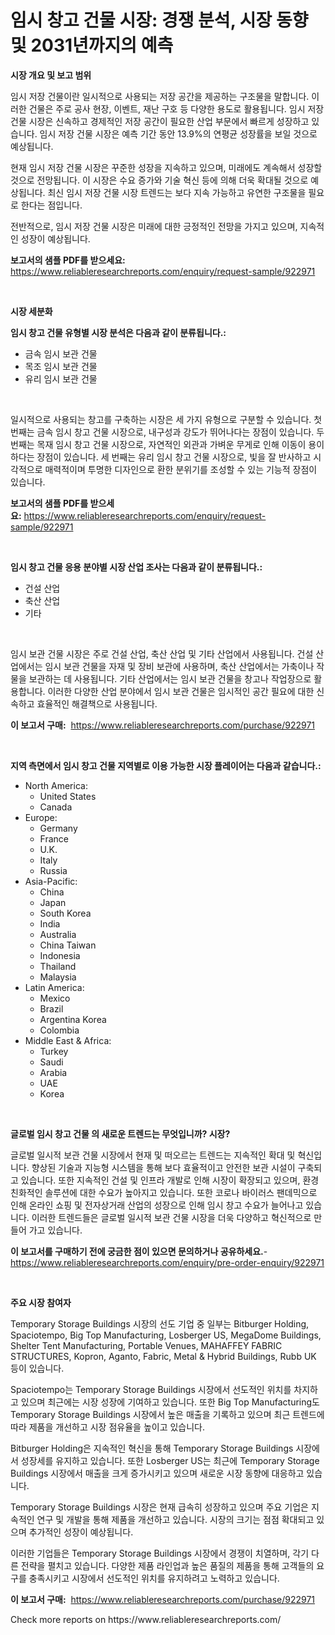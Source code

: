 <p><h1>임시 창고 건물 시장: 경쟁 분석, 시장 동향 및 2031년까지의 예측</h1></p><p><strong>시장 개요 및 보고 범위</strong></p>
<p><p>임시 저장 건물이란 일시적으로 사용되는 저장 공간을 제공하는 구조물을 말합니다. 이러한 건물은 주로 공사 현장, 이벤트, 재난 구호 등 다양한 용도로 활용됩니다. 임시 저장 건물 시장은 신속하고 경제적인 저장 공간이 필요한 산업 부문에서 빠르게 성장하고 있습니다. 임시 저장 건물 시장은 예측 기간 동안 13.9%의 연평균 성장률을 보일 것으로 예상됩니다.</p><p>현재 임시 저장 건물 시장은 꾸준한 성장을 지속하고 있으며, 미래에도 계속해서 성장할 것으로 전망됩니다. 이 시장은 수요 증가와 기술 혁신 등에 의해 더욱 확대될 것으로 예상됩니다. 최신 임시 저장 건물 시장 트렌드는 보다 지속 가능하고 유연한 구조물을 필요로 한다는 점입니다.</p><p>전반적으로, 임시 저장 건물 시장은 미래에 대한 긍정적인 전망을 가지고 있으며, 지속적인 성장이 예상됩니다.</p></p>
<p><strong>보고서의 샘플 PDF를 받으세요:</strong> <a href="https://www.reliableresearchreports.com/enquiry/request-sample/922971">https://www.reliableresearchreports.com/enquiry/request-sample/922971</a></p>
<p>&nbsp;</p>
<p><strong>시장 세분화</strong></p>
<p><strong>임시 창고 건물 유형별 시장 분석은 다음과 같이 분류됩니다.:</strong></p>
<p><ul><li>금속 임시 보관 건물</li><li>목조 임시 보관 건물</li><li>유리 임시 보관 건물</li></ul></p>
<p>&nbsp;</p>
<p><p>일시적으로 사용되는 창고를 구축하는 시장은 세 가지 유형으로 구분할 수 있습니다. 첫 번째는 금속 임시 창고 건물 시장으로, 내구성과 강도가 뛰어나다는 장점이 있습니다. 두 번째는 목재 임시 창고 건물 시장으로, 자연적인 외관과 가벼운 무게로 인해 이동이 용이하다는 장점이 있습니다. 세 번째는 유리 임시 창고 건물 시장으로, 빛을 잘 반사하고 시각적으로 매력적이며 투명한 디자인으로 환한 분위기를 조성할 수 있는 기능적 장점이 있습니다.</p></p>
<p><strong>보고서의 샘플 PDF를 받으세요:</strong>&nbsp;<a href="https://www.reliableresearchreports.com/enquiry/request-sample/922971">https://www.reliableresearchreports.com/enquiry/request-sample/922971</a></p>
<p>&nbsp;</p>
<p><strong> 임시 창고 건물 응용 분야별 시장 산업 조사는 다음과 같이 분류됩니다.:</strong></p>
<p><ul><li>건설 산업</li><li>축산 산업</li><li>기타</li></ul></p>
<p>&nbsp;</p>
<p><p>임시 보관 건물 시장은 주로 건설 산업, 축산 산업 및 기타 산업에서 사용됩니다. 건설 산업에서는 임시 보관 건물을 자재 및 장비 보관에 사용하며, 축산 산업에서는 가축이나 작물을 보관하는 데 사용됩니다. 기타 산업에서는 임시 보관 건물을 창고나 작업장으로 활용합니다. 이러한 다양한 산업 분야에서 임시 보관 건물은 임시적인 공간 필요에 대한 신속하고 효율적인 해결책으로 사용됩니다.</p></p>
<p><strong>이 보고서 구매:</strong>&nbsp; <a href="https://www.reliableresearchreports.com/purchase/922971">https://www.reliableresearchreports.com/purchase/922971</a></p>
<p>&nbsp;</p>
<p><strong>지역 측면에서 임시 창고 건물 지역별로 이용 가능한 시장 플레이어는 다음과 같습니다.:</strong></p>
<p><ul>
    <li>
        North America:
        <ul>
            <li>United States</li>
            <li>Canada</li>
        </ul>
    </li>
    <li>
        Europe:
        <ul>
            <li>Germany</li>
            <li>France</li>
            <li>U.K.</li>
            <li>Italy</li>
            <li>Russia</li>
        </ul>
    </li>
    <li>
        Asia-Pacific:
        <ul>
            <li>China</li>
            <li>Japan</li>
            <li>South Korea</li>
            <li>India</li>
            <li>Australia</li>
            <li>China Taiwan</li>
            <li>Indonesia</li>
            <li>Thailand</li>
            <li>Malaysia</li>
        </ul>
    </li>
    <li>
        Latin America:
        <ul>
            <li>Mexico</li>
            <li>Brazil</li>
            <li>Argentina Korea</li>
            <li>Colombia</li>
        </ul>
    </li>
    <li>
        Middle East & Africa:
        <ul>
            <li>Turkey</li>
            <li>Saudi</li>
            <li>Arabia</li>
            <li>UAE</li>
            <li>Korea</li>
        </ul>
    </li>
    </ul></p>
<p>&nbsp;</p>
<p><strong>글로벌 임시 창고 건물 의 새로운 트렌드는 무엇입니까? 시장?</strong></p>
<p><p>글로벌 일시적 보관 건물 시장에서 현재 및 떠오르는 트렌드는 지속적인 확대 및 혁신입니다. 향상된 기술과 지능형 시스템을 통해 보다 효율적이고 안전한 보관 시설이 구축되고 있습니다. 또한 지속적인 건설 및 인프라 개발로 인해 시장이 확장되고 있으며, 환경 친화적인 솔루션에 대한 수요가 높아지고 있습니다. 또한 코로나 바이러스 팬데믹으로 인해 온라인 쇼핑 및 전자상거래 산업의 성장으로 인해 임시 창고 수요가 늘어나고 있습니다. 이러한 트렌드들은 글로벌 일시적 보관 건물 시장을 더욱 다양하고 혁신적으로 만들어 가고 있습니다.</p></p>
<p><strong>이 보고서를 구매하기 전에 궁금한 점이 있으면 문의하거나 공유하세요.</strong>- <a href="https://www.reliableresearchreports.com/enquiry/pre-order-enquiry/922971">https://www.reliableresearchreports.com/enquiry/pre-order-enquiry/922971</a></p>
<p>&nbsp;</p>
<p><strong>주요 시장 참여자</strong></p>
<p><p>Temporary Storage Buildings 시장의 선도 기업 중 일부는 Bitburger Holding, Spaciotempo, Big Top Manufacturing, Losberger US, MegaDome Buildings, Shelter Tent Manufacturing, Portable Venues, MAHAFFEY FABRIC STRUCTURES, Kopron, Aganto, Fabric, Metal & Hybrid Buildings, Rubb UK 등이 있습니다.</p><p>Spaciotempo는 Temporary Storage Buildings 시장에서 선도적인 위치를 차지하고 있으며 최근에는 시장 성장에 기여하고 있습니다. 또한 Big Top Manufacturing도 Temporary Storage Buildings 시장에서 높은 매출을 기록하고 있으며 최근 트렌드에 따라 제품을 개선하고 시장 점유율을 높이고 있습니다.</p><p>Bitburger Holding은 지속적인 혁신을 통해 Temporary Storage Buildings 시장에서 성장세를 유지하고 있습니다. 또한 Losberger US는 최근에 Temporary Storage Buildings 시장에서 매출을 크게 증가시키고 있으며 새로운 시장 동향에 대응하고 있습니다.</p><p>Temporary Storage Buildings 시장은 현재 급속히 성장하고 있으며 주요 기업은 지속적인 연구 및 개발을 통해 제품을 개선하고 있습니다. 시장의 크기는 점점 확대되고 있으며 추가적인 성장이 예상됩니다.</p><p>이러한 기업들은 Temporary Storage Buildings 시장에서 경쟁이 치열하며, 각기 다른 전략을 펼치고 있습니다. 다양한 제품 라인업과 높은 품질의 제품을 통해 고객들의 요구를 충족시키고 시장에서 선도적인 위치를 유지하려고 노력하고 있습니다.</p></p>
<p><strong>이 보고서 구매:</strong>&nbsp;&nbsp;<a href="https://www.reliableresearchreports.com/purchase/922971">https://www.reliableresearchreports.com/purchase/922971</a></p>
<p>Check more reports on https://www.reliableresearchreports.com/</p>
